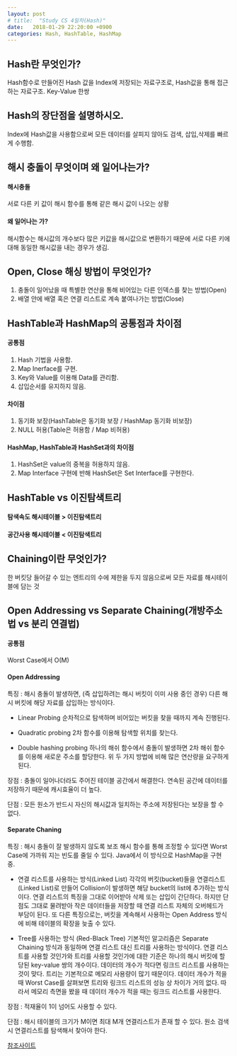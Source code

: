 ```yaml
---
layout: post
# title:  "Study CS 4일차(Hash)"
date:   2018-01-29 22:20:00 +0900
categories: Hash, HashTable, HashMap
---
```


## Hash란 무엇인가?

Hash함수로 만들어진 Hash 값을 Index에 저장되는 자료구조로, Hash값을 통해 접근하는 자료구조. Key-Value 한쌍

## Hash의 장단점을 설명하시오.

Index에 Hash값을 사용함으로써 모든 데이터를 살피지 않아도 검색, 삽입,삭제를 빠르게 수행함.

## 해시 충돌이 무엇이며 왜 일어나는가?

#### 해시충돌

서로 다른 키 값이 해시 함수를 통해 같은 해시 값이 나오는 상황

#### 왜 일어나는 가?

해시함수는 해시값의 개수보다 많은 키값을 해시값으로 변환하기 때문에 서로 다른 키에 대해 동일한 해시값을 내는 경우가 생김.

## Open, Close 해싱 방법이 무엇인가?

1. 충돌이 일어났을 때 특별한 연산을 통해 비어있는 다른 인덱스를 찾는 방법(Open)
2. 배열 안에 배열 혹은 연결 리스트로 계속 붙여나가는 방법(Close)

## HashTable과 HashMap의 공통점과 차이점

#### 공통점

1. Hash 기법을 사용함.
2. Map Inerface를 구현.
3. Key와 Value를 이용해 Data를 관리함.
4. 삽입순서를 유지하지 않음.

#### 차이점

1. 동기화 보장(HashTable은 동기화 보장 / HashMap 동기화 비보장)
2. NULL 허용(Table은 허용함 / Map 비허용)

#### HashMap, HashTable과 HashSet과의 차이점

1. HashSet은 value의 중복을 허용하지 않음.
2. Map Interface 구현에 반해 HashSet은 Set Interface를 구현한다.

## HashTable vs 이진탐색트리

#### 탐색속도 해시테이블 > 이진탐색트리

#### 공간사용 해시테이블 < 이진탐색트리

## Chaining이란 무엇인가?

한 버킷당 들어갈 수 있는 엔트리의 수에 제한을 두지 않음으로써 모든 자료를 해시테이블에 담는 것

## Open Addressing vs Separate Chaining(개방주소법 vs 분리 연결법)

#### 공통점

Worst Case에서 O(M)

#### Open Addressing

특징 : 해시 충돌이 발생하면, (즉 삽입하려는 해시 버킷이 이미 사용 중인 경우) 다른 해시 버킷에 해당 자료를 삽입하는 방식이다.

- Linear Probing
순차적으로 탐색하며 비어있는 버킷을 찾을 때까지 계속 진행된다.

- Quadratic probing
2차 함수를 이용해 탐색할 위치를 찾는다.

- Double hashing probing
하나의 해쉬 함수에서 충돌이 발생하면 2차 해쉬 함수를 이용해 새로운 주소를 할당한다. 위 두 가지 방법에 비해 많은 연산량을 요구하게 된다.

장점 : 충돌이 일어나더라도 주어진 테이블 공간에서 해결한다. 연속된 공간에 데이터를 저장하기 때문에 캐시효율이 더 높다.

단점 : 모든 원소가 반드시 자신의 해시값과 일치하는 주소에 저장된다는 보장을 할 수 없다.

#### Separate Chaning

특징 : 해시 충돌이 잘 발생하지 않도록 보조 해시 함수를 통해 조정할 수 있다면 Worst Case에 가까워 지는 빈도를 줄일 수 있다. Java에서 이 방식으로 HashMap을 구현 중.

- 연결 리스트를 사용하는 방식(Linked List)
각각의 버킷(bucket)들을 연결리스트(Linked List)로 만들어 Collision이 발생하면 해당 bucket의 list에 추가하는 방식이다. 연결 리스트의 특징을 그대로 이어받아 삭제 또는 삽입이 간단하다. 하지만 단점도 그대로 물려받아 작은 데이터들을 저장할 때 연결 리스트 자체의 오버헤드가 부담이 된다. 또 다른 특징으로는, 버킷을 계속해서 사용하는 Open Address 방식에 비해 테이블의 확장을 늦출 수 있다.

- Tree를 사용하는 방식 (Red-Black Tree)
기본적인 알고리즘은 Separate Chaining 방식과 동일하며 연결 리스트 대신 트리를 사용하는 방식이다. 연결 리스트를 사용할 것인가와 트리를 사용할 것인가에 대한 기준은 하나의 해시 버킷에 할당된 key-value 쌍의 개수이다. 데이터의 개수가 적다면 링크드 리스트를 사용하는 것이 맞다. 트리는 기본적으로 메모리 사용량이 많기 때문이다. 데이터 개수가 적을 때 Worst Case를 살펴보면 트리와 링크드 리스트의 성능 상 차이가 거의 없다. 따라서 메모리 측면을 봤을 때 데이터 개수가 적을 때는 링크드 리스트를 사용한다.

장점 : 적재율이 1이 넘어도 사용할 수 있다.

단점 : 해시 테이블의 크기가 M이면 최대 M개 연결리스트가 존재 할 수 있다. 원소 검색 시 연결리스트를 탐색해서 찾아야 한다.

[참조사이트](https://github.com/JaeYeopHan/Interview_Question_for_Beginner/tree/master/DataStructure#hashtable)

[jekyll-gh]:   https://github.com/quarl894
